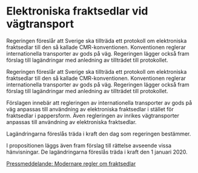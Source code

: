 # Elektroniska fraktsedlar vid vägtransport

Regeringen föreslår att Sverige ska tillträda ett protokoll om elektroniska fraktsedlar till den så kallade CMR-konventionen. Konventionen reglerar internationella transporter av gods på väg. Regeringen lägger också fram förslag till lagändringar med anledning av tillträdet till protokollet.

Regeringen föreslår att Sverige ska tillträda ett protokoll om elektroniska fraktsedlar till den så kallade CMR-konventionen. Konventionen reglerar internationella transporter av gods på väg. Regeringen lägger också fram förslag till lagändringar med anledning av tillträdet till protokollet.

Förslagen innebär att regleringen av internationella transporter av gods på väg anpassas till användning av elektroniska fraktsedlar i stället för fraktsedlar i pappersform. Även regleringen av inrikes vägtransporter anpassas till användning av elektroniska fraktsedlar.

Lagändringarna föreslås träda i kraft den dag som regeringen bestämmer.

I propositionen läggs även fram förslag till rättelse avseende vissa
hänvisningar. De lagändringarna föreslås träda i kraft den 1 januari 2020.

[Pressmeddelande: Modernare regler om fraktsedlar](/pressmeddelanden/2019/06/modernare-regler-om-fraktsedlar/ "Modernare regler om fraktsedlar")
